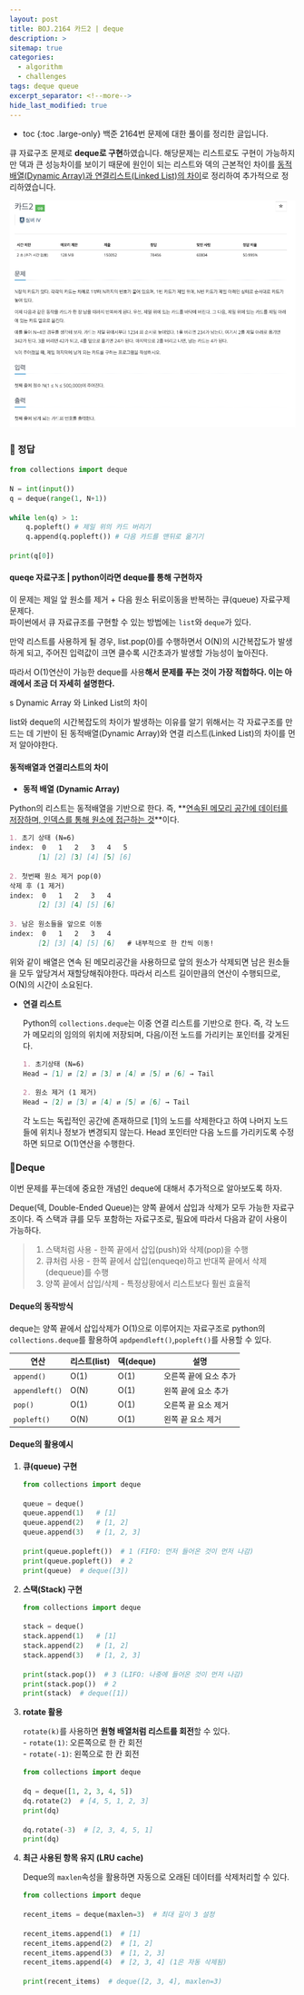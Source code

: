 ```yaml
---
layout: post
title: BOJ.2164 카드2 | deque
description: >
sitemap: true
categories: 
  - algorithm
  - challenges
tags: deque queue
excerpt_separator: <!--more-->
hide_last_modified: true
---
```

* toc
{:toc .large-only}
백준 2164번 문제에 대한 풀이를 정리한 글입니다.

큐 자료구조 문제로 **deque로 구현**하였습니다. 해당문제는 리스트로도 구현이 가능하지만 덱과 큰 성능차이를 보이기 때문에 원인이 되는 리스트와 덱의 근본적인 차이를 <u>동적배열(Dynamic Array)과 연결리스트(Linked List)의 차이</u>로 정리하여 추가적으로 정리하였습니다.

<!--more-->

![image-20250330213221679](../../../images/2025-03-30-02Boj2164/image-20250330213221679.png)

### 📌 정답

```python
from collections import deque

N = int(input())
q = deque(range(1, N+1))

while len(q) > 1:
    q.popleft() # 제일 위의 카드 버리기
    q.append(q.popleft()) # 다음 카드를 맨뒤로 옮기기

print(q[0])
```

#### queqe 자료구조 |  python이라면 deque를 통해 구현하자 

이 문제는 제일 앞 원소를 제거 + 다음 원소 뒤로이동을 반복하는 큐(queue) 자료구제 문제다.<br>파이썬에서 큐 자료규조를 구현할 수 있는 방법에는 `list`와 `deque`가 있다. 

만약 리스트를 사용하게 될 경우, list.pop(0)를 수행하면서 O(N)의 시간복잡도가 발생하게 되고, 주어진 입력값이 크면 클수록 시간초과가 발생할 가능성이 높아진다. 

따라서 O(1)연산이 가능한 deque를 사용**해서 문제를 푸는 것이 가장 적합하다. 이는 아래에서 조금 더 자세히 설명한다.**

s Dynamic Array 와 Linked List의 차이

list와 deque의 시간복잡도의 차이가 발생하는 이유를 알기 위해서는 각 자료구조를 만드는 데 기반이 된 동적배열(Dynamic Array)와 연결 리스트(Linked List)의 차이를 먼저 알아야한다. 

#### 동적배열과 연결리스트의 차이

-  **동적 배열 (Dynamic Array)**

  Python의 리스트는 동적배열을 기반으로 한다. 즉, **<u>연속된 메모리 공간에 데이터를 저장하며, 인덱스를 통해 원소에 접근하는 것</u>**이다. 

  ```markdown
  1. 초기 상태 (N=6)
  index:  0   1   2   3   4   5
         [1] [2] [3] [4] [5] [6]
         
  2. 첫번째 원소 제거 pop(0)
  삭제 후 (1 제거)
  index:  0   1   2   3   4
         [2] [3] [4] [5] [6]
         
  3. 남은 원소들을 앞으로 이동
  index:  0   1   2   3   4
         [2] [3] [4] [5] [6]   # 내부적으로 한 칸씩 이동!
  ```

  위와 같이 배열은 연속 된 메모리공간을 사용하므로 앞의 원소가 삭제되면 남은 원소들을 모두 앞당겨서 재할당해줘야한다. 따라서 리스트 길이만큼의 연산이 수행되므로, O(N)의 시간이 소요된다.

- **연결 리스트** 

  Python의 `collections.deque`는 이중 연결 리스트를 기반으로 한다. 즉, 각 노드가 메모리의 임의의 위치에 저장되며, 다음/이전 노드를 가리키는 포인터를 갖게된다.

  ```markdown
  1. 초기상태 (N=6)
  Head → [1] ⇄ [2] ⇄ [3] ⇄ [4] ⇄ [5] ⇄ [6] → Tail
  
  2. 원소 제거 (1 제거)
  Head → [2] ⇄ [3] ⇄ [4] ⇄ [5] ⇄ [6] → Tail
  ```

  각 노드는 독립적인 공간에 존재하므로 [1]의 노드를 삭제한다고 하여 나머지 노드들에 위치나 정보가 변경되지 않는다. Head 포인터만 다음 노드를 가리키도록 수정하면 되므로 O(1)연산을 수행한다.

### 📌Deque

이번 문제를 푸는데에 중요한 개념인 deque에 대해서 추가적으로 알아보도록 하자.

Deque(덱, Double-Ended Queue)는 양쪽 끝에서 삽입과 삭제가 모두 가능한 자료구조이다. 즉 스택과 큐를 모두 포함하는 자료구조로, 필요에 따라서 다음과 같이 사용이 가능하다.

> 1. 스택처럼 사용 - 한쪽 끝에서 삽입(push)와 삭제(pop)을 수행
> 2. 큐처럼 사용 - 한쪽 끝에서 삽입(enqueqe)하고 반대쪽 끝에서 삭제(dequeue)를 수행 
> 3. 양쪽 끝에서 삽입/삭제 - 특정상황에서 리스트보다 훨씬 효율적

#### Deque의 동작방식 

deque는 양쪽 끝에서 삽입삭제가 O(1)으로 이루어지는 자료구조로 python의 `collections.deque`를 활용하여 `apdpendleft()`,`popleft()`를 사용할 수 있다.

| 연산           | 리스트(list) | 덱(deque) | 설명                  |
| -------------- | ------------ | --------- | --------------------- |
| `append()`     | O(1)         | O(1)      | 오른쪽 끝에 요소 추가 |
| `appendleft()` | O(N)         | O(1)      | 왼쪽 끝에 요소 추가   |
| `pop()`        | O(1)         | O(1)      | 오른쪽 끝 요소 제거   |
| `popleft()`    | O(N)         | O(1)      | 왼쪽 끝 요소 제거     |


#### Deque의 활용예시 

1. **큐(queue) 구현**

   ```python
   from collections import deque
   
   queue = deque()
   queue.append(1)   # [1]
   queue.append(2)   # [1, 2]
   queue.append(3)   # [1, 2, 3]
   
   print(queue.popleft())  # 1 (FIFO: 먼저 들어온 것이 먼저 나감)
   print(queue.popleft())  # 2
   print(queue)  # deque([3])
   ```

2. **스택(Stack) 구현**

   ```python
   from collections import deque
   
   stack = deque()
   stack.append(1)   # [1]
   stack.append(2)   # [1, 2]
   stack.append(3)   # [1, 2, 3]
   
   print(stack.pop())  # 3 (LIFO: 나중에 들어온 것이 먼저 나감)
   print(stack.pop())  # 2
   print(stack)  # deque([1])
   ```

3. **rotate 활용**

   `rotate(k)`를 사용하면 **원형 배열처럼 리스트를 회전**할 수 있다.<br>- `rotate(1)`: 오른쪽으로 한 칸 회전<br>- `rotate(-1)`: 왼쪽으로 한 칸 회전

   ```python
   from collections import deque
   
   dq = deque([1, 2, 3, 4, 5])
   dq.rotate(2)  # [4, 5, 1, 2, 3]
   print(dq)
   
   dq.rotate(-3)  # [2, 3, 4, 5, 1]
   print(dq)
   ```

4. **최근 사용된 항목 유지 (LRU cache)**

   Deque의 `maxlen`속성을 활용하면 자동으로 오래된 데이터를 삭제처리할 수 있다.

   ```python
   from collections import deque
   
   recent_items = deque(maxlen=3)  # 최대 길이 3 설정
   
   recent_items.append(1)  # [1]
   recent_items.append(2)  # [1, 2]
   recent_items.append(3)  # [1, 2, 3]
   recent_items.append(4)  # [2, 3, 4] (1은 자동 삭제됨)
   
   print(recent_items)  # deque([2, 3, 4], maxlen=3)
   ```

   
